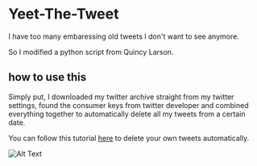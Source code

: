 # Yeet-The-Tweet
I have too many embaressing old tweets I don't want to see anymore.

So I modified a python script from Quincy Larson.

## how to use this
Simply put, I downloaded my twitter archive straight from my twitter settings, found the consumer keys from twitter developer and combined everything together to automatically delete all my tweets from a certain date.

You can follow this tutorial [here](https://medium.freecodecamp.org/how-to-delete-your-past-tweets-in-bulk-and-for-free-save-yourself-from-your-past-self-f8844cdbda2) to delete your own tweets automatically.

![Alt Text](https://github.com/MichaelDao/Yeet-The-Tweet/blob/master/delete.gif)

